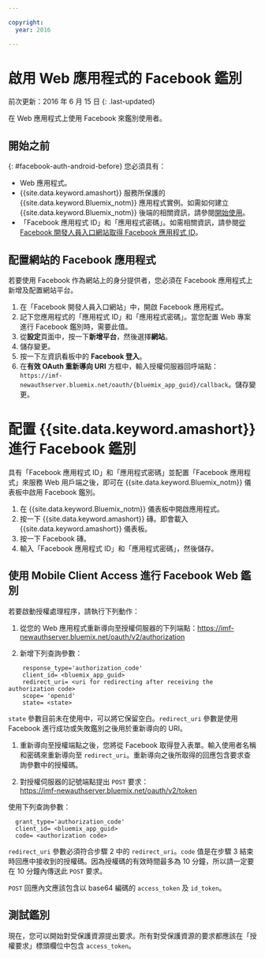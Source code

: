 ```yaml
---

copyright:
  year: 2016

---
```


# 啟用 Web 應用程式的 Facebook 鑑別

前次更新：2016 年 6 月 15 日
{: .last-updated}

在 Web 應用程式上使用 Facebook 來鑑別使用者。

## 開始之前
{: #facebook-auth-android-before}
您必須具有：
* Web 應用程式。  
* {{site.data.keyword.amashort}} 服務所保護的 {{site.data.keyword.Bluemix_notm}} 應用程式實例。如需如何建立 {{site.data.keyword.Bluemix_notm}} 後端的相關資訊，請參閱[開始使用](index.html)。
* 「Facebook 應用程式 ID」和「應用程式密碼」。如需相關資訊，請參閱[從 Facebook 開發人員入口網站取得 Facebook 應用程式 ID](https://console.{DomainName}/docs/services/mobileaccess/facebook-auth-overview.html#facebook-appID)。


## 配置網站的 Facebook 應用程式
若要使用 Facebook 作為網站上的身分提供者，您必須在 Facebook 應用程式上新增及配置網站平台。

1. 在「Facebook 開發人員入口網站」中，開啟 Facebook 應用程式。
1. 記下您應用程式的「應用程式 ID」和「應用程式密碼」。當您配置 Web 專案進行 Facebook 鑑別時，需要此值。
1. 從**設定**頁面中，按一下**新增平台**，然後選擇**網站**。
1. 儲存變更。
1. 按一下左資訊看板中的 **Facebook 登入**。
1. 在**有效 OAuth 重新導向 URI** 方框中，輸入授權伺服器回呼端點：`https://imf-newauthserver.bluemix.net/oauth/{bluemix_app_guid}/callback`。儲存變更。




# 配置 {{site.data.keyword.amashort}} 進行 Facebook 鑑別
具有「Facebook 應用程式 ID」和「應用程式密碼」並配置「Facebook 應用程式」來服務 Web 用戶端之後，即可在 {{site.data.keyword.Bluemix_notm}} 儀表板中啟用 Facebook 鑑別。

1. 在 {{site.data.keyword.Bluemix_notm}} 儀表板中開啟應用程式。
1. 按一下 {{site.data.keyword.amashort}} 磚。即會載入 {{site.data.keyword.amashort}} 儀表板。
1. 按一下 Facebook 磚。
1. 輸入「Facebook 應用程式 ID」和「應用程式密碼」，然後儲存。




## 使用 Mobile Client Access 進行 Facebook Web 鑑別

若要啟動授權處理程序，請執行下列動作：

1. 從您的 Web 應用程式重新導向至授權伺服器的下列端點：https://imf-newauthserver.bluemix.net/oauth/v2/authorization

1. 新增下列查詢參數：
```
    response_type='authorization_code'
    client_id= <bluemix_app_guid>
    redirect_uri= <uri for redirecting after receiving the authorization code>
    scope= 'openid'
    state= <state>
```
  `state` 參數目前未在使用中，可以將它保留空白。`redirect_uri` 參數是使用 Facebook 進行成功或失敗鑑別之後用於重新導向的 URI。

1. 重新導向至授權端點之後，您將從 Facebook 取得登入表單。輸入使用者名稱和密碼來重新導向至 `redirect_uri`。重新導向之後所取得的回應包含要求查詢參數中的授權碼。

1. 對授權伺服器的記號端點提出 `POST` 要求：  
  https://imf-newauthserver.bluemix.net/oauth/v2/token

  使用下列查詢參數：
```
  grant_type='authorization_code'
  client_id= <bluemix_app_guid>
  code= <authorization code>
```
`redirect_uri` 參數必須符合步驟 2 中的 `redirect_uri`。`code` 值是在步驟 3 結束時回應中接收到的授權碼。因為授權碼的有效時間最多為 10 分鐘，所以請一定要在 10 分鐘內傳送此 `POST` 要求。

  `POST` 回應內文應該包含以 base64 編碼的 `access_token` 及 `id_token`。

## 測試鑑別
現在，您可以開始對受保護資源提出要求。所有對受保護資源的要求都應該在「授權要求」標頭欄位中包含 `access_token`。


